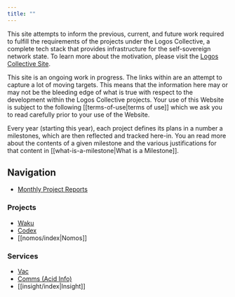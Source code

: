 ```yaml
---
title: ""
---
```

This site attempts to inform the previous, current, and future work required to fulfill the requirements of the projects under the Logos Collective, a complete tech stack that provides infrastructure for the self-sovereign network state. To learn more about the motivation, please visit the [Logos Collective Site](https://logos.co).

This site is an ongoing work in progress. The links within are an attempt to capture a lot of moving targets. This means that the information here may or may not be the bleeding edge of what is true with respect to the development within the Logos Collective projects. Your use of this Website is subject to the following [[terms-of-use|terms of use]] which we ask you to read carefully prior to your use of the Website. 

Every year (starting this year), each project defines its plans in a number a milestones, which are then reflected and tracked here-in. You an read more about the contents of a given milestone and the various justifications for that content in [[what-is-a-milestone|What is a Milestone]]. 
## Navigation
- [Monthly Project Reports](tags/monthly-report)

### Projects
- [Waku](waku/index.md)
- [Codex](codex/overview.md)
- [[nomos/index|Nomos]]

### Services
- [Vac](vac/index.md)
- [Comms (Acid Info)](acid/index.md)
- [[insight/index|Insight]]